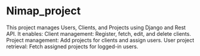# Nimap_project
 This project manages Users, Clients, and Projects using Django and Rest API. It enables:  Client management: Register, fetch, edit, and delete clients. Project management: Add projects for clients and assign users. User project retrieval: Fetch assigned projects for logged-in users.
